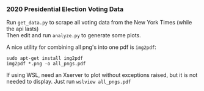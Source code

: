### 2020 Presidential Election Voting Data
Run `get_data.py` to scrape all voting data from the New York Times (while the api lasts)  
Then edit and run `analyze.py` to generate some plots.

A nice utility for combining all png's into one pdf is `img2pdf`:
```
sudo apt-get install img2pdf
img2pdf *.png -o all_pngs.pdf
```

If using WSL, need an Xserver to plot without exceptions raised, but it is not needed to display. 
Just run `wslview all_pngs.pdf` 


